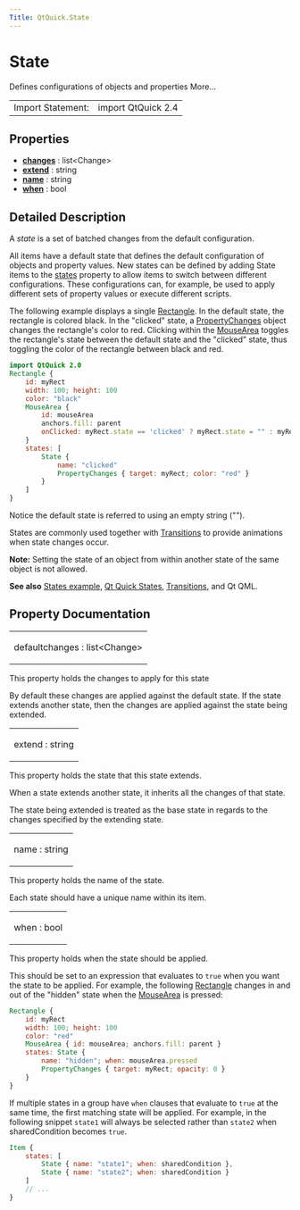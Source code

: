 ```yaml
---
Title: QtQuick.State
---
```

        
State
=====

<span class="subtitle"></span>
Defines configurations of objects and properties More...

|                   |                    |
|-------------------|--------------------|
| Import Statement: | import QtQuick 2.4 |

<span id="properties"></span>
Properties
----------

-   ****[changes](#changes-prop)**** : list&lt;Change&gt;
-   ****[extend](#extend-prop)**** : string
-   ****[name](#name-prop)**** : string
-   ****[when](#when-prop)**** : bool

<span id="details"></span>
Detailed Description
--------------------

A *state* is a set of batched changes from the default configuration.

All items have a default state that defines the default configuration of objects and property values. New states can be defined by adding State items to the [states](../QtQuick.Item.md#states-prop) property to allow items to switch between different configurations. These configurations can, for example, be used to apply different sets of property values or execute different scripts.

The following example displays a single [Rectangle](../QtQuick.Rectangle.md). In the default state, the rectangle is colored black. In the "clicked" state, a [PropertyChanges](../QtQuick.PropertyChanges.md) object changes the rectangle's color to red. Clicking within the [MouseArea](../QtQuick.MouseArea.md) toggles the rectangle's state between the default state and the "clicked" state, thus toggling the color of the rectangle between black and red.

``` qml
import QtQuick 2.0
Rectangle {
    id: myRect
    width: 100; height: 100
    color: "black"
    MouseArea {
        id: mouseArea
        anchors.fill: parent
        onClicked: myRect.state == 'clicked' ? myRect.state = "" : myRect.state = 'clicked';
    }
    states: [
        State {
            name: "clicked"
            PropertyChanges { target: myRect; color: "red" }
        }
    ]
}
```

Notice the default state is referred to using an empty string ("").

States are commonly used together with [Transitions](../QtQuick.qtquick-statesanimations-animations.md) to provide animations when state changes occur.

**Note:** Setting the state of an object from within another state of the same object is not allowed.

**See also** [States example](https://developer.ubuntu.comapps/qml/sdk-15.04.1/QtQuick.animation/#states), [Qt Quick States](../QtQuick.qtquick-statesanimations-states.md), [Transitions](../QtQuick.qtquick-statesanimations-animations.md), and Qt QML.

Property Documentation
----------------------

<table>
<colgroup>
<col width="100%" />
</colgroup>
<tbody>
<tr class="odd">
<td><p><span id="changes-prop"></span><span class="qmldefault">default</span><span class="name">changes</span> : <span class="type">list</span>&lt;<span class="type">Change</span>&gt;</p></td>
</tr>
</tbody>
</table>

This property holds the changes to apply for this state

By default these changes are applied against the default state. If the state extends another state, then the changes are applied against the state being extended.

<table>
<colgroup>
<col width="100%" />
</colgroup>
<tbody>
<tr class="odd">
<td><p><span id="extend-prop"></span><span class="name">extend</span> : <span class="type">string</span></p></td>
</tr>
</tbody>
</table>

This property holds the state that this state extends.

When a state extends another state, it inherits all the changes of that state.

The state being extended is treated as the base state in regards to the changes specified by the extending state.

<table>
<colgroup>
<col width="100%" />
</colgroup>
<tbody>
<tr class="odd">
<td><p><span id="name-prop"></span><span class="name">name</span> : <span class="type">string</span></p></td>
</tr>
</tbody>
</table>

This property holds the name of the state.

Each state should have a unique name within its item.

<table>
<colgroup>
<col width="100%" />
</colgroup>
<tbody>
<tr class="odd">
<td><p><span id="when-prop"></span><span class="name">when</span> : <span class="type">bool</span></p></td>
</tr>
</tbody>
</table>

This property holds when the state should be applied.

This should be set to an expression that evaluates to `true` when you want the state to be applied. For example, the following [Rectangle](../QtQuick.Rectangle.md) changes in and out of the "hidden" state when the [MouseArea](../QtQuick.MouseArea.md) is pressed:

``` qml
Rectangle {
    id: myRect
    width: 100; height: 100
    color: "red"
    MouseArea { id: mouseArea; anchors.fill: parent }
    states: State {
        name: "hidden"; when: mouseArea.pressed
        PropertyChanges { target: myRect; opacity: 0 }
    }
}
```

If multiple states in a group have `when` clauses that evaluate to `true` at the same time, the first matching state will be applied. For example, in the following snippet `state1` will always be selected rather than `state2` when sharedCondition becomes `true`.

``` qml
Item {
    states: [
        State { name: "state1"; when: sharedCondition },
        State { name: "state2"; when: sharedCondition }
    ]
    // ...
}
```

